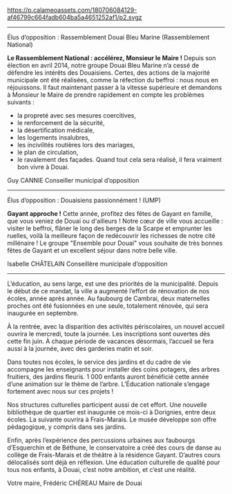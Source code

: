https://p.calameoassets.com/180706084129-af46799c664fadb604ba5a4651252af1/p2.svgz

---

Élus d’opposition : Rassemblement Douai Bleu Marine (Rassemblement National)

**Le Rassemblement National : accélérez, Monsieur le Maire !**
Depuis son élection en avril 2014, notre groupe Douai Bleu Marine n’a cessé de défendre les intérêts des Douaisiens. Certes, des actions de la majorité municipale ont été réalisées, comme la réfection du beffroi : nous nous en réjouissons. Il faut maintenant passer à la vitesse supérieure et demandons à Monsieur le Maire de prendre rapidement en compte les problèmes suivants :
- la propreté avec ses mesures coercitives,
- le renforcement de la sécurité,
- la désertification médicale,
- les logements insalubres,
- les incivilités routières lors des mariages,
- le plan de circulation,
- le ravalement des façades.
Quand tout cela sera réalisé, il fera vraiment bon vivre à Douai.

Guy CANNIE
Conseiller municipal d’opposition

---

Élus d’opposition : Douaisiens passionnément ! (UMP)

**Gayant approche !**
Cette année, profitez des fêtes de Gayant en famille, que vous veniez de Douai ou d'ailleurs ! Notre cœur de ville vous accueille : visiter le beffroi, flâner le long des berges de la Scarpe et emprunter les ruelles, voilà la meilleure façon de redécouvrir les richesses de notre cité millénaire !
Le groupe "Ensemble pour Douai" vous souhaite de très bonnes fêtes de Gayant et un excellent séjour dans notre belle ville.

Isabelle CHÂTELAIN
Conseillère municipale d’opposition

---

L’éducation, au sens large, est une des priorités de la municipalité. Depuis le début de ce mandat, la ville a augmenté l’effort de rénovation de nos écoles, année après année. Au faubourg de Cambrai, deux maternelles proches ont été fusionnées en une seule, totalement rénovée, qui sera inaugurée en septembre.

À la rentrée, avec la disparition des activités périscolaires, un nouvel accueil ouvrira le mercredi, toute la journée. Les inscriptions sont ouvertes dès cette fin juin. À chaque période de vacances désormais, l’accueil se fera aussi à la journée, avec des garderies matin et soir.

Dans toutes nos écoles, le service des jardins et du cadre de vie accompagne les enseignants pour installer des coins potagers, des arbres fruitiers, des jardins fleuris. 1 000 enfants auront bénéficié cette année d’une animation sur le thème de l’arbre. L’Éducation nationale s’engage fortement avec nous sur ces projets !

Nos structures culturelles participent aussi de cet effort. Une nouvelle bibliothèque de quartier est inaugurée ce mois-ci à Dorignies, entre deux écoles. La suivante ouvrira à Frais-Marais. Le musée développe son offre pédagogique, y compris dans ses jardins.

Enfin, après l’expérience des percussions urbaines aux faubourgs d’Esquerchin et de Béthune, le conservatoire a créé des cours de danse au collège de Frais-Marais et de théâtre à la résidence Gayant. D’autres cours délocalisés sont déjà en réflexion. Une éducation culturelle de qualité pour tous nos enfants, à Douai, c’est notre ambition, et c’est une réalité.

Votre maire,
Frédéric CHÉREAU
Maire de Douai
